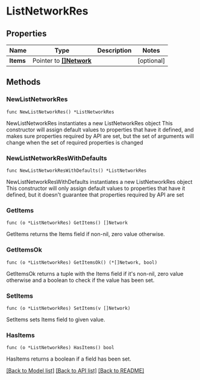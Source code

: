 # ListNetworkRes

## Properties

Name | Type | Description | Notes
------------ | ------------- | ------------- | -------------
**Items** | Pointer to [**[]Network**](Network.md) |  | [optional] 

## Methods

### NewListNetworkRes

`func NewListNetworkRes() *ListNetworkRes`

NewListNetworkRes instantiates a new ListNetworkRes object
This constructor will assign default values to properties that have it defined,
and makes sure properties required by API are set, but the set of arguments
will change when the set of required properties is changed

### NewListNetworkResWithDefaults

`func NewListNetworkResWithDefaults() *ListNetworkRes`

NewListNetworkResWithDefaults instantiates a new ListNetworkRes object
This constructor will only assign default values to properties that have it defined,
but it doesn't guarantee that properties required by API are set

### GetItems

`func (o *ListNetworkRes) GetItems() []Network`

GetItems returns the Items field if non-nil, zero value otherwise.

### GetItemsOk

`func (o *ListNetworkRes) GetItemsOk() (*[]Network, bool)`

GetItemsOk returns a tuple with the Items field if it's non-nil, zero value otherwise
and a boolean to check if the value has been set.

### SetItems

`func (o *ListNetworkRes) SetItems(v []Network)`

SetItems sets Items field to given value.

### HasItems

`func (o *ListNetworkRes) HasItems() bool`

HasItems returns a boolean if a field has been set.


[[Back to Model list]](../README.md#documentation-for-models) [[Back to API list]](../README.md#documentation-for-api-endpoints) [[Back to README]](../README.md)



